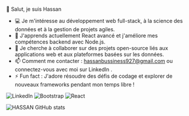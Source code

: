 👋 Salut, je suis Hassan
- 💻 Je m'intéresse au développement web full-stack, à la science des données et à la gestion de projets agiles.
- 🌱 J'apprends actuellement React avancé et j'améliore mes compétences backend avec Node.js.
- 💞️ Je cherche à collaborer sur des projets open-source liés aux applications web et aux plateformes basées sur les données.
- 📫 Comment me contacter : hassanbussiness927@gmail.com ou connectez-vous avec moi sur LinkedIn .
- ⚡ Fun fact : J'adore résoudre des défis de codage et explorer de nouveaux frameworks pendant mon temps libre !


<!---
CyberFetch/CyberFetch is a ✨ special ✨ repository because its `README.md` (this file) appears on your GitHub profile.
You can click the Preview link to take a look at your changes.
--->

![LinkedIn](https://img.shields.io/badge/linkedin-%230077B5.svg?style=for-the-badge&logo=linkedin&logoColor=white)
![Bootstrap](https://img.shields.io/badge/bootstrap-%238511FA.svg?style=for-the-badge&logo=bootstrap&logoColor=white)
![React](https://img.shields.io/badge/react-%2320232a.svg?style=for-the-badge&logo=react&logoColor=%2361DAFB)









![HASSAN GitHub stats](https://github-readme-stats.vercel.app/api?username=Hassanes-sabbani&show=reviews,discussions_started,discussions_answered,prs_merged,prs_merged_percentage)
